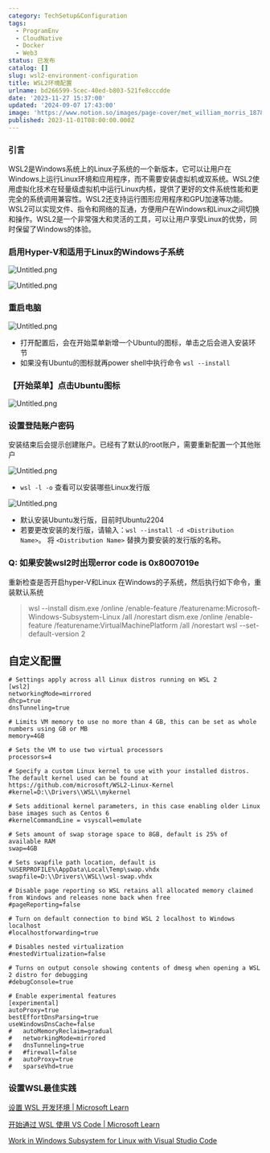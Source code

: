 ```yaml
---
category: TechSetup&Configuration
tags:
  - ProgramEnv
  - CloudNative
  - Docker
  - Web3
status: 已发布
catalog: []
slug: wsl2-environment-configuration
title: WSL2环境配置
urlname: bd266599-5cec-40ed-b803-521fe8cccdde
date: '2023-11-27 15:37:00'
updated: '2024-09-07 17:43:00'
image: 'https://www.notion.so/images/page-cover/met_william_morris_1878.jpg'
published: 2023-11-01T08:00:00.000Z
---
```


### 引言


WSL2是Windows系统上的Linux子系统的一个新版本，它可以让用户在Windows上运行Linux环境和应用程序，而不需要安装虚拟机或双系统。WSL2使用虚拟化技术在轻量级虚拟机中运行Linux内核，提供了更好的文件系统性能和更完全的系统调用兼容性。WSL2还支持运行图形应用程序和GPU加速等功能。WSL2可以实现文件、指令和网络的互通，方便用户在Windows和Linux之间切换和操作。WSL2是一个非常强大和灵活的工具，可以让用户享受Linux的优势，同时保留了Windows的体验。


### 启用Hyper-V和适用于Linux的Windows子系统


![Untitled.png](https://prod-files-secure.s3.us-west-2.amazonaws.com/5d24fe63-e567-4804-86f9-9fdc62e13082/62efe4d1-37d6-4606-a7b8-34dcd63ff38a/Untitled.png?X-Amz-Algorithm=AWS4-HMAC-SHA256&X-Amz-Content-Sha256=UNSIGNED-PAYLOAD&X-Amz-Credential=ASIAZI2LB4667BBPPDV7%2F20250311%2Fus-west-2%2Fs3%2Faws4_request&X-Amz-Date=20250311T213246Z&X-Amz-Expires=3600&X-Amz-Security-Token=IQoJb3JpZ2luX2VjEGUaCXVzLXdlc3QtMiJGMEQCIFPi7oUIsJbtITNxGp9ed2v%2BJUJyi5EQ89eQJZj1DILuAiBBUNEUtOBTd312yuslx8K7OES%2Fv2oQ2ZeMszcZouTF6yqIBAiu%2F%2F%2F%2F%2F%2F%2F%2F%2F%2F8BEAAaDDYzNzQyMzE4MzgwNSIMfgl49dQnpAmVYAm4KtwDbdy6RGs2JntGqqB9B2Zs8NSaWW4xx2apxRP%2BZeuvMgi5kPTkR5ZrT23CELMwjNvhO5aLHu%2F%2BzFdz08r763JBseL%2BRs2PONO6ZZRPsMYJ7wZCyd0e5L3GI6mNsFfB0duMwNjq%2BPt%2BQZz%2FoQWbD4Eg6tl6EtH0aI0L69X3LWLMamktYXcs3k%2FIM%2BfA473wbJ7MkvqOdD%2BI4A22WBEduBYydgcadCa0RFjlgtVlqH9Tq9qtYQV%2BaF2IigbIo7vZjF9QUixNmonWyCP1%2B6Sc69lY5B%2BL6TskhRb6RoVl0F9AyUzSO%2Fjv%2Be74r7u8FMUvJ0hVyc7rOWmG0jsyCIOxxNP00Ww2SGyE80c5t0RjFnH33wvuZ7NrLKl1BXE1dv9PgK5430KDowrcJxm9tKam%2BgHjIlYEmphf1OgaIx7QNGHRFtYhKoxock6wZua7QsYILD7KIs9K6U1TnyfEfYAVYSQ4Lfw9N9TDtRZuOSooM5AgjCXpwnLKzB1PIeW6k%2FxUVO2oMCXpgoumJHN0JEckxLxR4YJGJQKYqA8oliHRlxebBMBntssv9yHZrGbeO8OckjwBESy1D%2FxRrJgIIATbHpGS68ygfW4Pi8WyCKbOigHr13Sg1RlfGtwUYm1FR4Iw8NDCvgY6pgGPqbNzhooJjiK0W%2BJrxqc%2B4uH81YJdU9i1j%2FR6fY2yy9WoY4SBv32It1sY8RMSDn3vn4bIRa61GpK3lGVVNibzCRhw0%2Bp9FE5Bc8eQCkhq1nfJRTyeetS5n0mRFtNVmA0pHoxbyKIXp%2F5N7ybyBj%2BXxs6YdacLjZSU9tIUvI3J3oQ%2FnwrMr%2FlVJGvZZcyGKA6FTNFHUG4QSQRnm%2BT49367%2FfSAyIIf&X-Amz-Signature=aa006d719aa2b3bb5ce20ac0b46131c1dc557d58804d273d780b12e638b26422&X-Amz-SignedHeaders=host&x-id=GetObject)


![Untitled.png](https://prod-files-secure.s3.us-west-2.amazonaws.com/5d24fe63-e567-4804-86f9-9fdc62e13082/74866fe6-9ce5-4055-94c5-4900f6f5ff8b/Untitled.png?X-Amz-Algorithm=AWS4-HMAC-SHA256&X-Amz-Content-Sha256=UNSIGNED-PAYLOAD&X-Amz-Credential=ASIAZI2LB4667BBPPDV7%2F20250311%2Fus-west-2%2Fs3%2Faws4_request&X-Amz-Date=20250311T213246Z&X-Amz-Expires=3600&X-Amz-Security-Token=IQoJb3JpZ2luX2VjEGUaCXVzLXdlc3QtMiJGMEQCIFPi7oUIsJbtITNxGp9ed2v%2BJUJyi5EQ89eQJZj1DILuAiBBUNEUtOBTd312yuslx8K7OES%2Fv2oQ2ZeMszcZouTF6yqIBAiu%2F%2F%2F%2F%2F%2F%2F%2F%2F%2F8BEAAaDDYzNzQyMzE4MzgwNSIMfgl49dQnpAmVYAm4KtwDbdy6RGs2JntGqqB9B2Zs8NSaWW4xx2apxRP%2BZeuvMgi5kPTkR5ZrT23CELMwjNvhO5aLHu%2F%2BzFdz08r763JBseL%2BRs2PONO6ZZRPsMYJ7wZCyd0e5L3GI6mNsFfB0duMwNjq%2BPt%2BQZz%2FoQWbD4Eg6tl6EtH0aI0L69X3LWLMamktYXcs3k%2FIM%2BfA473wbJ7MkvqOdD%2BI4A22WBEduBYydgcadCa0RFjlgtVlqH9Tq9qtYQV%2BaF2IigbIo7vZjF9QUixNmonWyCP1%2B6Sc69lY5B%2BL6TskhRb6RoVl0F9AyUzSO%2Fjv%2Be74r7u8FMUvJ0hVyc7rOWmG0jsyCIOxxNP00Ww2SGyE80c5t0RjFnH33wvuZ7NrLKl1BXE1dv9PgK5430KDowrcJxm9tKam%2BgHjIlYEmphf1OgaIx7QNGHRFtYhKoxock6wZua7QsYILD7KIs9K6U1TnyfEfYAVYSQ4Lfw9N9TDtRZuOSooM5AgjCXpwnLKzB1PIeW6k%2FxUVO2oMCXpgoumJHN0JEckxLxR4YJGJQKYqA8oliHRlxebBMBntssv9yHZrGbeO8OckjwBESy1D%2FxRrJgIIATbHpGS68ygfW4Pi8WyCKbOigHr13Sg1RlfGtwUYm1FR4Iw8NDCvgY6pgGPqbNzhooJjiK0W%2BJrxqc%2B4uH81YJdU9i1j%2FR6fY2yy9WoY4SBv32It1sY8RMSDn3vn4bIRa61GpK3lGVVNibzCRhw0%2Bp9FE5Bc8eQCkhq1nfJRTyeetS5n0mRFtNVmA0pHoxbyKIXp%2F5N7ybyBj%2BXxs6YdacLjZSU9tIUvI3J3oQ%2FnwrMr%2FlVJGvZZcyGKA6FTNFHUG4QSQRnm%2BT49367%2FfSAyIIf&X-Amz-Signature=8b4d0a77111529c2edb8af92f7d571b04fdc86ceab70010f96f4f4ea38d50963&X-Amz-SignedHeaders=host&x-id=GetObject)


### 重启电脑


![Untitled.png](https://prod-files-secure.s3.us-west-2.amazonaws.com/5d24fe63-e567-4804-86f9-9fdc62e13082/ed8ca255-2fda-4c1b-9b1a-f1896300e8e7/Untitled.png?X-Amz-Algorithm=AWS4-HMAC-SHA256&X-Amz-Content-Sha256=UNSIGNED-PAYLOAD&X-Amz-Credential=ASIAZI2LB4667BBPPDV7%2F20250311%2Fus-west-2%2Fs3%2Faws4_request&X-Amz-Date=20250311T213246Z&X-Amz-Expires=3600&X-Amz-Security-Token=IQoJb3JpZ2luX2VjEGUaCXVzLXdlc3QtMiJGMEQCIFPi7oUIsJbtITNxGp9ed2v%2BJUJyi5EQ89eQJZj1DILuAiBBUNEUtOBTd312yuslx8K7OES%2Fv2oQ2ZeMszcZouTF6yqIBAiu%2F%2F%2F%2F%2F%2F%2F%2F%2F%2F8BEAAaDDYzNzQyMzE4MzgwNSIMfgl49dQnpAmVYAm4KtwDbdy6RGs2JntGqqB9B2Zs8NSaWW4xx2apxRP%2BZeuvMgi5kPTkR5ZrT23CELMwjNvhO5aLHu%2F%2BzFdz08r763JBseL%2BRs2PONO6ZZRPsMYJ7wZCyd0e5L3GI6mNsFfB0duMwNjq%2BPt%2BQZz%2FoQWbD4Eg6tl6EtH0aI0L69X3LWLMamktYXcs3k%2FIM%2BfA473wbJ7MkvqOdD%2BI4A22WBEduBYydgcadCa0RFjlgtVlqH9Tq9qtYQV%2BaF2IigbIo7vZjF9QUixNmonWyCP1%2B6Sc69lY5B%2BL6TskhRb6RoVl0F9AyUzSO%2Fjv%2Be74r7u8FMUvJ0hVyc7rOWmG0jsyCIOxxNP00Ww2SGyE80c5t0RjFnH33wvuZ7NrLKl1BXE1dv9PgK5430KDowrcJxm9tKam%2BgHjIlYEmphf1OgaIx7QNGHRFtYhKoxock6wZua7QsYILD7KIs9K6U1TnyfEfYAVYSQ4Lfw9N9TDtRZuOSooM5AgjCXpwnLKzB1PIeW6k%2FxUVO2oMCXpgoumJHN0JEckxLxR4YJGJQKYqA8oliHRlxebBMBntssv9yHZrGbeO8OckjwBESy1D%2FxRrJgIIATbHpGS68ygfW4Pi8WyCKbOigHr13Sg1RlfGtwUYm1FR4Iw8NDCvgY6pgGPqbNzhooJjiK0W%2BJrxqc%2B4uH81YJdU9i1j%2FR6fY2yy9WoY4SBv32It1sY8RMSDn3vn4bIRa61GpK3lGVVNibzCRhw0%2Bp9FE5Bc8eQCkhq1nfJRTyeetS5n0mRFtNVmA0pHoxbyKIXp%2F5N7ybyBj%2BXxs6YdacLjZSU9tIUvI3J3oQ%2FnwrMr%2FlVJGvZZcyGKA6FTNFHUG4QSQRnm%2BT49367%2FfSAyIIf&X-Amz-Signature=3c13066132fef90d9b13b12884d7365997c9b1323be11f0214df1f90250d03b6&X-Amz-SignedHeaders=host&x-id=GetObject)

- 打开配置后，会在开始菜单新增一个Ubuntu的图标，单击之后会进入安装环节
- 如果没有Ubuntu的图标就再power shell中执行命令 `wsl --install`

### 【开始菜单】点击Ubuntu图标


![Untitled.png](https://prod-files-secure.s3.us-west-2.amazonaws.com/5d24fe63-e567-4804-86f9-9fdc62e13082/d7415a12-f453-43fe-a604-a208d85638a3/Untitled.png?X-Amz-Algorithm=AWS4-HMAC-SHA256&X-Amz-Content-Sha256=UNSIGNED-PAYLOAD&X-Amz-Credential=ASIAZI2LB4667BBPPDV7%2F20250311%2Fus-west-2%2Fs3%2Faws4_request&X-Amz-Date=20250311T213246Z&X-Amz-Expires=3600&X-Amz-Security-Token=IQoJb3JpZ2luX2VjEGUaCXVzLXdlc3QtMiJGMEQCIFPi7oUIsJbtITNxGp9ed2v%2BJUJyi5EQ89eQJZj1DILuAiBBUNEUtOBTd312yuslx8K7OES%2Fv2oQ2ZeMszcZouTF6yqIBAiu%2F%2F%2F%2F%2F%2F%2F%2F%2F%2F8BEAAaDDYzNzQyMzE4MzgwNSIMfgl49dQnpAmVYAm4KtwDbdy6RGs2JntGqqB9B2Zs8NSaWW4xx2apxRP%2BZeuvMgi5kPTkR5ZrT23CELMwjNvhO5aLHu%2F%2BzFdz08r763JBseL%2BRs2PONO6ZZRPsMYJ7wZCyd0e5L3GI6mNsFfB0duMwNjq%2BPt%2BQZz%2FoQWbD4Eg6tl6EtH0aI0L69X3LWLMamktYXcs3k%2FIM%2BfA473wbJ7MkvqOdD%2BI4A22WBEduBYydgcadCa0RFjlgtVlqH9Tq9qtYQV%2BaF2IigbIo7vZjF9QUixNmonWyCP1%2B6Sc69lY5B%2BL6TskhRb6RoVl0F9AyUzSO%2Fjv%2Be74r7u8FMUvJ0hVyc7rOWmG0jsyCIOxxNP00Ww2SGyE80c5t0RjFnH33wvuZ7NrLKl1BXE1dv9PgK5430KDowrcJxm9tKam%2BgHjIlYEmphf1OgaIx7QNGHRFtYhKoxock6wZua7QsYILD7KIs9K6U1TnyfEfYAVYSQ4Lfw9N9TDtRZuOSooM5AgjCXpwnLKzB1PIeW6k%2FxUVO2oMCXpgoumJHN0JEckxLxR4YJGJQKYqA8oliHRlxebBMBntssv9yHZrGbeO8OckjwBESy1D%2FxRrJgIIATbHpGS68ygfW4Pi8WyCKbOigHr13Sg1RlfGtwUYm1FR4Iw8NDCvgY6pgGPqbNzhooJjiK0W%2BJrxqc%2B4uH81YJdU9i1j%2FR6fY2yy9WoY4SBv32It1sY8RMSDn3vn4bIRa61GpK3lGVVNibzCRhw0%2Bp9FE5Bc8eQCkhq1nfJRTyeetS5n0mRFtNVmA0pHoxbyKIXp%2F5N7ybyBj%2BXxs6YdacLjZSU9tIUvI3J3oQ%2FnwrMr%2FlVJGvZZcyGKA6FTNFHUG4QSQRnm%2BT49367%2FfSAyIIf&X-Amz-Signature=6e6364a4ab2e3441dcf89edf7105c1d99903a22e35cfbf9ae5d064063c64ae47&X-Amz-SignedHeaders=host&x-id=GetObject)


### 设置登陆账户密码


安装结束后会提示创建账户。已经有了默认的root账户，需要重新配置一个其他账户


![Untitled.png](https://prod-files-secure.s3.us-west-2.amazonaws.com/5d24fe63-e567-4804-86f9-9fdc62e13082/bb38a6ce-031e-4122-9787-de509d2240bf/Untitled.png?X-Amz-Algorithm=AWS4-HMAC-SHA256&X-Amz-Content-Sha256=UNSIGNED-PAYLOAD&X-Amz-Credential=ASIAZI2LB4667BBPPDV7%2F20250311%2Fus-west-2%2Fs3%2Faws4_request&X-Amz-Date=20250311T213246Z&X-Amz-Expires=3600&X-Amz-Security-Token=IQoJb3JpZ2luX2VjEGUaCXVzLXdlc3QtMiJGMEQCIFPi7oUIsJbtITNxGp9ed2v%2BJUJyi5EQ89eQJZj1DILuAiBBUNEUtOBTd312yuslx8K7OES%2Fv2oQ2ZeMszcZouTF6yqIBAiu%2F%2F%2F%2F%2F%2F%2F%2F%2F%2F8BEAAaDDYzNzQyMzE4MzgwNSIMfgl49dQnpAmVYAm4KtwDbdy6RGs2JntGqqB9B2Zs8NSaWW4xx2apxRP%2BZeuvMgi5kPTkR5ZrT23CELMwjNvhO5aLHu%2F%2BzFdz08r763JBseL%2BRs2PONO6ZZRPsMYJ7wZCyd0e5L3GI6mNsFfB0duMwNjq%2BPt%2BQZz%2FoQWbD4Eg6tl6EtH0aI0L69X3LWLMamktYXcs3k%2FIM%2BfA473wbJ7MkvqOdD%2BI4A22WBEduBYydgcadCa0RFjlgtVlqH9Tq9qtYQV%2BaF2IigbIo7vZjF9QUixNmonWyCP1%2B6Sc69lY5B%2BL6TskhRb6RoVl0F9AyUzSO%2Fjv%2Be74r7u8FMUvJ0hVyc7rOWmG0jsyCIOxxNP00Ww2SGyE80c5t0RjFnH33wvuZ7NrLKl1BXE1dv9PgK5430KDowrcJxm9tKam%2BgHjIlYEmphf1OgaIx7QNGHRFtYhKoxock6wZua7QsYILD7KIs9K6U1TnyfEfYAVYSQ4Lfw9N9TDtRZuOSooM5AgjCXpwnLKzB1PIeW6k%2FxUVO2oMCXpgoumJHN0JEckxLxR4YJGJQKYqA8oliHRlxebBMBntssv9yHZrGbeO8OckjwBESy1D%2FxRrJgIIATbHpGS68ygfW4Pi8WyCKbOigHr13Sg1RlfGtwUYm1FR4Iw8NDCvgY6pgGPqbNzhooJjiK0W%2BJrxqc%2B4uH81YJdU9i1j%2FR6fY2yy9WoY4SBv32It1sY8RMSDn3vn4bIRa61GpK3lGVVNibzCRhw0%2Bp9FE5Bc8eQCkhq1nfJRTyeetS5n0mRFtNVmA0pHoxbyKIXp%2F5N7ybyBj%2BXxs6YdacLjZSU9tIUvI3J3oQ%2FnwrMr%2FlVJGvZZcyGKA6FTNFHUG4QSQRnm%2BT49367%2FfSAyIIf&X-Amz-Signature=8d816e69ea0b98a9167baa82b19cf4fd8704b14b3fb9dee934acc938946d5744&X-Amz-SignedHeaders=host&x-id=GetObject)

- `wsl -l -o` 查看可以安装哪些Linux发行版

![Untitled.png](https://prod-files-secure.s3.us-west-2.amazonaws.com/5d24fe63-e567-4804-86f9-9fdc62e13082/4b4e5e2f-4e13-4651-8884-559a62c38137/Untitled.png?X-Amz-Algorithm=AWS4-HMAC-SHA256&X-Amz-Content-Sha256=UNSIGNED-PAYLOAD&X-Amz-Credential=ASIAZI2LB4667BBPPDV7%2F20250311%2Fus-west-2%2Fs3%2Faws4_request&X-Amz-Date=20250311T213246Z&X-Amz-Expires=3600&X-Amz-Security-Token=IQoJb3JpZ2luX2VjEGUaCXVzLXdlc3QtMiJGMEQCIFPi7oUIsJbtITNxGp9ed2v%2BJUJyi5EQ89eQJZj1DILuAiBBUNEUtOBTd312yuslx8K7OES%2Fv2oQ2ZeMszcZouTF6yqIBAiu%2F%2F%2F%2F%2F%2F%2F%2F%2F%2F8BEAAaDDYzNzQyMzE4MzgwNSIMfgl49dQnpAmVYAm4KtwDbdy6RGs2JntGqqB9B2Zs8NSaWW4xx2apxRP%2BZeuvMgi5kPTkR5ZrT23CELMwjNvhO5aLHu%2F%2BzFdz08r763JBseL%2BRs2PONO6ZZRPsMYJ7wZCyd0e5L3GI6mNsFfB0duMwNjq%2BPt%2BQZz%2FoQWbD4Eg6tl6EtH0aI0L69X3LWLMamktYXcs3k%2FIM%2BfA473wbJ7MkvqOdD%2BI4A22WBEduBYydgcadCa0RFjlgtVlqH9Tq9qtYQV%2BaF2IigbIo7vZjF9QUixNmonWyCP1%2B6Sc69lY5B%2BL6TskhRb6RoVl0F9AyUzSO%2Fjv%2Be74r7u8FMUvJ0hVyc7rOWmG0jsyCIOxxNP00Ww2SGyE80c5t0RjFnH33wvuZ7NrLKl1BXE1dv9PgK5430KDowrcJxm9tKam%2BgHjIlYEmphf1OgaIx7QNGHRFtYhKoxock6wZua7QsYILD7KIs9K6U1TnyfEfYAVYSQ4Lfw9N9TDtRZuOSooM5AgjCXpwnLKzB1PIeW6k%2FxUVO2oMCXpgoumJHN0JEckxLxR4YJGJQKYqA8oliHRlxebBMBntssv9yHZrGbeO8OckjwBESy1D%2FxRrJgIIATbHpGS68ygfW4Pi8WyCKbOigHr13Sg1RlfGtwUYm1FR4Iw8NDCvgY6pgGPqbNzhooJjiK0W%2BJrxqc%2B4uH81YJdU9i1j%2FR6fY2yy9WoY4SBv32It1sY8RMSDn3vn4bIRa61GpK3lGVVNibzCRhw0%2Bp9FE5Bc8eQCkhq1nfJRTyeetS5n0mRFtNVmA0pHoxbyKIXp%2F5N7ybyBj%2BXxs6YdacLjZSU9tIUvI3J3oQ%2FnwrMr%2FlVJGvZZcyGKA6FTNFHUG4QSQRnm%2BT49367%2FfSAyIIf&X-Amz-Signature=6c25dd97c1e30f6d98ec98f3672a7f35f7965ac131debde4c4d783b809113be3&X-Amz-SignedHeaders=host&x-id=GetObject)

- 默认安装Ubuntu发行版，目前时Ubuntu2204
- 若要更改安装的发行版，请输入：`wsl --install -d <Distribution Name>`。 将 `<Distribution Name>` 替换为要安装的发行版的名称。

### Q: 如果安装wsl2时出现error code is 0x8007019e


重新检查是否开启hyper-V和Linux 在Windows的子系统，然后执行如下命令，重装默认系统

> wsl --install
> dism.exe /online /enable-feature /featurename:Microsoft-Windows-Subsystem-Linux /all /norestart
> dism.exe /online /enable-feature /featurename:VirtualMachinePlatform /all /norestart
> wsl --set-default-version 2

## 自定义配置


```shell
# Settings apply across all Linux distros running on WSL 2
[wsl2]
networkingMode=mirrored
dhcp=true
dnsTunneling=true

# Limits VM memory to use no more than 4 GB, this can be set as whole numbers using GB or MB
memory=4GB 

# Sets the VM to use two virtual processors
processors=4

# Specify a custom Linux kernel to use with your installed distros. The default kernel used can be found at https://github.com/microsoft/WSL2-Linux-Kernel
#kernel=D:\\Drivers\\WSL\\mykernel

# Sets additional kernel parameters, in this case enabling older Linux base images such as Centos 6
#kernelCommandLine = vsyscall=emulate

# Sets amount of swap storage space to 8GB, default is 25% of available RAM
swap=4GB

# Sets swapfile path location, default is %USERPROFILE%\AppData\Local\Temp\swap.vhdx
swapfile=D:\\Drivers\\WSL\\wsl-swap.vhdx

# Disable page reporting so WSL retains all allocated memory claimed from Windows and releases none back when free
#pageReporting=false

# Turn on default connection to bind WSL 2 localhost to Windows localhost
#localhostforwarding=true

# Disables nested virtualization
#nestedVirtualization=false

# Turns on output console showing contents of dmesg when opening a WSL 2 distro for debugging
#debugConsole=true

# Enable experimental features
[experimental]
autoProxy=true
bestEffortDnsParsing=true
useWindowsDnsCache=false
#   autoMemoryReclaim=gradual
#   networkingMode=mirrored
#   dnsTunneling=true
#   #firewall=false
#   autoProxy=true
#   sparseVhd=true
```


### 设置WSL最佳实践


[设置 WSL 开发环境 | Microsoft Learn](https://learn.microsoft.com/zh-cn/windows/wsl/setup/environment#set-up-your-linux-username-and-password)


[开始通过 WSL 使用 VS Code | Microsoft Learn](https://learn.microsoft.com/zh-cn/windows/wsl/tutorials/wsl-vscode)


[Work in Windows Subsystem for Linux with Visual Studio Code](https://code.visualstudio.com/docs/remote/wsl-tutorial)

